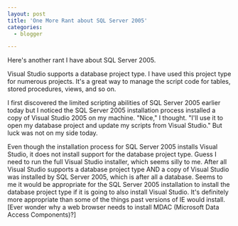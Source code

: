 ```yaml
---
layout: post
title: 'One More Rant about SQL Server 2005'
categories:
  - blogger

---
```


Here's another rant I have about SQL Server 2005.

Visual Studio supports a database project type.  I have used this project type for numerous projects.  It's a great way to manage the script code for tables, stored procedures, views, and so on.

I first discovered the limited scripting abilities of SQL Server 2005 earlier today but I noticed the SQL Server 2005 installation process installed a copy of Visual Studio 2005 on my machine.  "Nice," I thought.  "I'll use it to open my database project and update my scripts from Visual Studio."  But luck was not on my side today.

Even though the installation process for SQL Server 2005 installs Visual Studio, it does not install support for the database project type.  Guess I need to run the full Visual Studio installer, which seems silly to me.  After all Visual Studio supports a database project type AND a copy of Visual Studio was installed by SQL Server 2005, which is after all a database.  Seems to me it would be appropriate for the SQL Server 2005 installation to install the database project type if it is going to also install Visual Studio.  It's definitely more appropriate than some of the things past versions of IE would install.  \[Ever wonder why a web browser needs to install MDAC \(Microsoft Data Access Components\)?\] 
